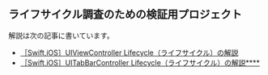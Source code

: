 ## ライフサイクル調査のための検証用プロジェクト

解説は次の記事に書いています。

- [［Swift,iOS］UIViewController Lifecycle（ライフサイクル）の解説](https://ticklecode.com/uiviewcontrollerlifecycle/)
- [［Swift,iOS］UITabBarController Lifecycle（ライフサイクル）の解説****](https://ticklecode.com/uitabbarcontrollerlifecycle/)


